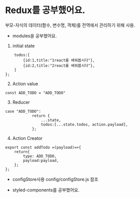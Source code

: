 # Redux를 공부했어요.
부모-자식의 데이터(함수, 변수명, 객체)를 전역에서 관리하기 위해 사용.

- modules을 공부했어요.

1. initial state
```const initialState  ={
    todos:[
        {id:1,title:"1react를 배워봅시다"},
        {id:2,title:"2react를 배워봅시다"},
    ]
};
```

2. Action value
```
const ADD_TODO = "ADD_TODO"
```

3. Reducer
```
case "ADD_TODO":
            return {
                ...state,
                todos:[...state.todos, action.payload],
            };
```
4. Action Creator
```
export const addTodo =(payload)=>{
    return{
        type: ADD_TODO,
        payload:payload,
    };
};

```

- configStore사용
config/configStore.js 참조

- styled-components를 공부했어요.
